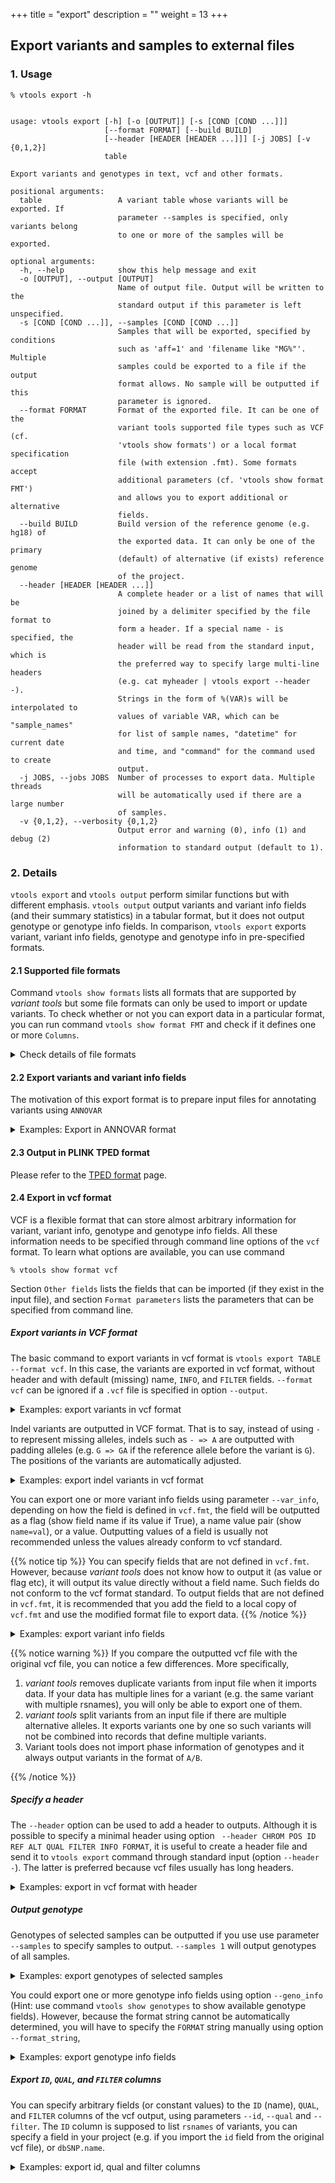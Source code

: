 +++
title = "export"
description = ""
weight = 13
+++



## Export variants and samples to external files


### 1. Usage

    % vtools export -h
    

    usage: vtools export [-h] [-o [OUTPUT]] [-s [COND [COND ...]]]
                         [--format FORMAT] [--build BUILD]
                         [--header [HEADER [HEADER ...]]] [-j JOBS] [-v {0,1,2}]
                         table
    
    Export variants and genotypes in text, vcf and other formats.
    
    positional arguments:
      table                 A variant table whose variants will be exported. If
                            parameter --samples is specified, only variants belong
                            to one or more of the samples will be exported.
    
    optional arguments:
      -h, --help            show this help message and exit
      -o [OUTPUT], --output [OUTPUT]
                            Name of output file. Output will be written to the
                            standard output if this parameter is left unspecified.
      -s [COND [COND ...]], --samples [COND [COND ...]]
                            Samples that will be exported, specified by conditions
                            such as 'aff=1' and 'filename like "MG%"'. Multiple
                            samples could be exported to a file if the output
                            format allows. No sample will be outputted if this
                            parameter is ignored.
      --format FORMAT       Format of the exported file. It can be one of the
                            variant tools supported file types such as VCF (cf.
                            'vtools show formats') or a local format specification
                            file (with extension .fmt). Some formats accept
                            additional parameters (cf. 'vtools show format FMT')
                            and allows you to export additional or alternative
                            fields.
      --build BUILD         Build version of the reference genome (e.g. hg18) of
                            the exported data. It can only be one of the primary
                            (default) of alternative (if exists) reference genome
                            of the project.
      --header [HEADER [HEADER ...]]
                            A complete header or a list of names that will be
                            joined by a delimiter specified by the file format to
                            form a header. If a special name - is specified, the
                            header will be read from the standard input, which is
                            the preferred way to specify large multi-line headers
                            (e.g. cat myheader | vtools export --header -).
                            Strings in the form of %(VAR)s will be interpolated to
                            values of variable VAR, which can be "sample_names"
                            for list of sample names, "datetime" for current date
                            and time, and "command" for the command used to create
                            output.
      -j JOBS, --jobs JOBS  Number of processes to export data. Multiple threads
                            will be automatically used if there are a large number
                            of samples.
      -v {0,1,2}, --verbosity {0,1,2}
                            Output error and warning (0), info (1) and debug (2)
                            information to standard output (default to 1).
    



### 2. Details

`vtools export` and `vtools output` perform similar functions but with different emphasis. `vtools output` output variants and variant info fields (and their summary statistics) in a tabular format, but it does not output genotype or genotype info fields. In comparison, `vtools export` exports variant, variant info fields, genotype and genotype info in pre-specified formats. 



#### 2.1 Supported file formats

Command `vtools show formats` lists all formats that are supported by *variant tools* but some file formats can only be used to import or update variants. To check whether or not you can export data in a particular format, you can run command `vtools show format FMT` and check if it defines one or more `Columns`. 

<details><summary> Check details of file formats</summary> 

    % vtools show format ANNOVAR
    

    Format:      ANNOVAR
    Description: Input format of ANNOVAR. No genotype is defined.
    
    Columns:
      1            chromosome
      2            position (1-based)
      3            end position
      4            reference allele
      5            alternative allele
      6            optional column
    
    variant:
      chr          Chromosome
      pos          1-based position
      ref          Reference allele, '-' for insertion.
      alt          Alternative allele, '-' for deletion.
    
    Format parameters:
      comment_string Output one or more fields to the optional comment column of this
                   format. (default: )
    

Note the `Columns` section in the above configuration file. Columns in this section will be the output columns as a result of output. `vtools export` does not (yet) support as many formats as `vtools import` does, for example 



    % vtools show format pileup_indel
    

    Format:      pileup_indel
    Description: Input format for samtools pileup indel caller. This format imports
      chr, pos, ref, alt and genotype.
    
    Columns:
      None defined, cannot export to this format
    
    variant:
      chr          Chromosome name
      pos          Start position of the indel event.
      ref          reference allele, '-' for insertion
      alt          alternative allele, '-' for deletion
    
    Genotype:
      GT           type of indel (homozygote or heterozygote)
    
    Other fields (usable through parameters):
      type         String summarizing the indel type, one of Dn (deletion of length n)
                   and In (insertion of length n)
    
    Format parameters:
      geno          (default: GT)
    

You see that the `Columns` section is not defined. </details>



#### 2.2 Export variants and variant info fields

The motivation of this export format is to prepare input files for annotating variants using `ANNOVAR` 

<details><summary> Examples: Export in ANNOVAR format</summary> 

    % vtools init test 
    % vtools import CEU_hg38.vcf --var_info AA AC AN DP --geno_info DP --build hg38
    % vtools export variant -o ANNOVAR.input --format ANNOVAR 
    % head ANNOVAR.input 
    

    1   10533   10533   G   C   
    1   51479   51479   T   A   
    1   51928   51928   G   A   
    1   54586   54586   T   C   
    1   54676   54676   C   T   
    1   54708   54708   G   C   
    1   55299   55299   C   T   
    1   62203   62203   T   C   
    1   63671   63671   G   A   
    1   86028   86028   T   C   
    

This optional comment field comes from the available fields in the variant table to be outputted. They should have been created using `vtools import` or `vtools update` 



    % vtools export variant -o ANNOVAR.input --format ANNOVAR --comment_string DP
    % head ANNOVAR.input 
    

    1   10533   10533   G   C   423
    1   51479   51479   T   A   188
    1   51928   51928   G   A   192
    1   54586   54586   T   C   166
    1   54676   54676   C   T   131
    1   54708   54708   G   C   135
    1   55299   55299   C   T   166
    1   62203   62203   T   C   159
    1   63671   63671   G   A   243
    1   86028   86028   T   C   182
   
    

</details>



#### 2.3 Output in PLINK TPED format

Please refer to the [TPED format][1] page. 



#### 2.4 Export in vcf format

VCF is a flexible format that can store almost arbitrary information for variant, variant info, genotype and genotype info fields. All these information needs to be specified through command line options of the `vcf` format. To learn what options are available, you can use command 



    % vtools show format vcf
    

Section `Other fields` lists the fields that can be imported (if they exist in the input file), and section `Format parameters` lists the parameters that can be specified from command line. 



##### Export variants in VCF format

The basic command to export variants in vcf format is `vtools export TABLE --format vcf`. In this case, the variants are exported in vcf format, without header and with default (missing) name, `INFO`, and `FILTER` fields. `--format vcf` can be ignored if a `.vcf` file is specified in option `--output`. 

<details><summary> Examples: export variants in vcf format</summary> Let us first get some data, 



    % vtools init test 
    % vtools import CEU_hg38.vcf --var_info AA AC AN DP --geno_info DP --build hg38
    
    

When we export variants in vcf format, 

    % vtools export variant -o my.vcf
    

    INFO: Using 2 processes to handle 0 samples
    Selecting genotypes: 100% [===================================] 5 4.9/s in 00:00:01
    my.vcf: 100% [============================================] 292 15.6K/s in 00:00:00
    INFO: 290 lines are exported from variant table variant 
    

The outputted file looks like 

    % head my.vcf
    

    1   10533   .   G   C   .   PASS    .   
    1   51479   .   T   A   .   PASS    .   
    1   51928   .   G   A   .   PASS    .   
    1   54586   .   T   C   .   PASS    .   
    1   54676   .   C   T   .   PASS    .   
    1   54708   .   G   C   .   PASS    .   
    1   55299   .   C   T   .   PASS    .   
    1   62203   .   T   C   .   PASS    .   
    1   63671   .   G   A   .   PASS    .   
    1   86028   .   T   C   .   PASS    .
    

</details>

Indel variants are outputted in VCF format. That is to say, instead of using `-` to represent missing alleles, indels such as `- => A` are outputted with padding alleles (e.g. `G => GA` if the reference allele before the variant is `G`). The positions of the variants are automatically adjusted. 

<details><summary> Examples: export indel variants in vcf format</summary> 

    % vtools init test -f
    % vtools admin --load_snapshot vt_testData
    % vtools import indels.vcf --build hg19
    

    INFO: Importing variants from indels.vcf (1/1)
    indels.vcf: 100% [==============================================] 184 21.5K/s in 00:00:00
    INFO: 137 new variants (1 SNVs, 77 insertions, 58 deletions, 7 complex variants) from 184 lines are imported.
    Importing genotypes: 0 0.0/s in 00:00:00
    Copying samples: 0 0.0/s in 00:00:00
    

When we export variants in vcf format, 

    % vtools export variant -o my_indel.vcf
    

    Writing: 100% [=================================================] 137 22.5K/s in 00:00:00
    INFO: 129 lines are exported from variant table variant
    

The outputted file looks like 



    % head my_indel.vcf
    

    1   10433   .   A   AC  .   PASS    .   
    1   10439   .   AC  A   .   PASS    .   
    1   54787   .   TC  T   .   PASS    .   
    1   54789   .   C   CT  .   PASS    .   
    1   63735   .   CCTA    C   .   PASS    .   
    1   63738   .   ACT CTA .   PASS    .   
    1   81962   .   T   TAA .   PASS    .   
    1   82133   .   CA  C   .   PASS    .   
    1   82133   .   C   CAAAAAAAAAAAAAA .   PASS    .   
    1   83118   .   CA  C   .   PASS    .
    

The difference is clear if you compare the output with what outputted from command `vtools output`: 

    % vtools output variant chr pos ref alt -l 10
    

    1   10434   -   C
    1   10440   C   -
    1   54788   C   -
    1   54790   -   T
    1   63736   CTA -
    1   63738   ACT CTA
    1   81963   -   AA
    1   82134   A   -
    1   82134   -   AAAAAAAAAAAAAA
    1   83119   A   -

    

</details>

You can export one or more variant info fields using parameter `--var_info`, depending on how the field is defined in `vcf.fmt`, the field will be outputted as a flag (show field name if its value if True), a name value pair (show `name=val`), or a value. Outputting values of a field is usually not recommended unless the values already conform to vcf standard. 

{{% notice tip %}}
You can specify fields that are not defined in `vcf.fmt`. However, because *variant tools* does not know how to output it (as value or flag etc), it will output its value directly without a field name. Such fields do not conform to the vcf format standard. To output fields that are not defined in `vcf.fmt`, it is recommended that you add the field to a local copy of `vcf.fmt` and use the modified format file to export data. 
{{% /notice %}}

<details><summary> Examples: export variant info fields</summary> 


    % vtools init test -f
    % vtools import CEU_hg38.vcf --var_info AA AC AN DP --geno_info DP --build hg38
    % vtools export variant --var_info AA -o my.vcf
    % head my.vcf
    

    1   10533   .   G   C   .   PASS    AA=.    
    1   51479   .   T   A   .   PASS    AA=.    
    1   51928   .   G   A   .   PASS    AA=.    
    1   54586   .   T   C   .   PASS    AA=C    
    1   54676   .   C   T   .   PASS    AA=T    
    1   54708   .   G   C   .   PASS    AA=g    
    1   55299   .   C   T   .   PASS    AA=c    
    1   62203   .   T   C   .   PASS    AA=C    
    1   63671   .   G   A   .   PASS    AA=G    
    1   86028   .   T   C   .   PASS    AA=.	
    

Anyway, if you have imported the whole `INFO` column of the input file, you can export it as it is for each variant 



    % vtools init test -f
    % vtools import CEU_hg38.vcf --var_info AA info --geno_info DP --build hg38
    % vtools output variant chr pos ref alt info -l 5
    

    1   10533   G   C   AA=.;AC=6;AN=120;DP=423
    1   51479   T   A   AA=.;AC=29;AN=120;DP=188
    1   51928   G   A   AA=.;AC=5;AN=120;DP=192
    1   54586   T   C   AA=C;AC=2;AN=120;DP=166
    1   54676   C   T   AA=T;AC=2;AN=120;DP=131
    



    % vtools export variant --var_info info -o my.vcf
    % head my.vcf
    

    1   10533   .   G   C   .   PASS    AA=.;AC=6;AN=120;DP=423  
    1   51479   .   T   A   .   PASS    AA=.;AC=29;AN=120;DP=188 
    1   51928   .   G   A   .   PASS    AA=.;AC=5;AN=120;DP=192  
    1   54586   .   T   C   .   PASS    AA=C;AC=2;AN=120;DP=166  
    1   54676   .   C   T   .   PASS    AA=T;AC=2;AN=120;DP=131  
    1   54708   .   G   C   .   PASS    AA=g;AC=7;AN=120;DP=135  
    1   55299   .   C   T   .   PASS    AA=c;AC=20;AN=120;DP=166;HM2 
    1   62203   .   T   C   .   PASS    AA=C;AC=18;AN=120;DP=159 
    1   63671   .   G   A   .   PASS    AA=G;AC=18;AN=120;DP=243 
    1   86028   .   T   C   .   PASS    AA=.;AC=11;AN=120;DP=182	
    

</details>


{{% notice warning %}}
If you compare the outputted vcf file with the original vcf file, you can notice a few differences. More specifically, 

1. *variant tools* removes duplicate variants from input file when it imports data. If your data has multiple lines for a variant (e.g. the same variant with multiple rsnames), you will only be able to export one of them. 
2. *variant tools* split variants from an input file if there are multiple alternative alleles. It exports variants one by one so such variants will not be combined into records that define multiple variants. 
3.  Variant tools does not import phase information of genotypes and it always output variants in the format of `A/B`. 

{{% /notice %}}


##### Specify a header

The `--header` option can be used to add a header to outputs. Although it is possible to specify a minimal header using option ` --header CHROM POS ID REF ALT QUAL FILTER INFO FORMAT`, it is useful to create a header file and send it to `vtools export` command through standard input (option `--header -`). The latter is preferred because vcf files usually has long headers. 

<details><summary> Examples: export in vcf format with header</summary> 

    % vtools init test -f   
    % vtools import indels.vcf --build hg19
    % vtools export variant --header CHROM POS ID REF ALT QUAL FILTER INFO FORMAT -o my_indel.vcf
    
    % head -5 my_indel.vcf
    

    CHROM	POS	ID	REF	ALT	QUAL	FILTER	INFO	FORMAT
    1	10433	.	A	AC	.	PASS	.	
    1	10439	.	AC	A	.	PASS	.	
    1	54788	.	CC	C	.	PASS	.	
    1	54789	.	C	CT	.	PASS	.	
    



You can add `'%(sample_names)s'` to the header to add a list of sample names to the header if you are exporting sample genotypes (see examples below). 

Alternatively you can create a text file with a tab delimited and use `--header -`. For example, we can use the header of an existing vcf file, and export variants with command 



    % head -200 indels.vcf | grep '#' | vtools export variant --format ~/vtools/format/vcf --header - > my_indels.vcf
    

    INFO: Reading header from standard input
    Writing: 100% [=====================================================================] 137 13.8K/s in 00:00:00
    INFO: 129 lines are exported from variant table variant
    

</details>



##### Output genotype

Genotypes of selected samples can be outputted if you use use parameter `--samples` to specify samples to output. `--samples 1` will output genotypes of all samples. 

<details><summary> Examples: export genotypes of selected samples</summary> 

    % vtools init test -f
    % vtools import CEU_hg38.vcf --geno_info DP --var_info AA --build hg38
    % vtools export variant  --samples 'sample_name like "NA128%"' --format_string "GT" -o my.vcf
    

    INFO: Genotypes of 8 samples are exported.
    Writing: 100% [==============================================] 288 10.6K/s in 00:00:00
    INFO: 286 lines are exported from variant table variant with 1 failed records
    

    % head -10 my.vcf
    

    1   10533   .   G   C   .   PASS    .   GT  0/0 0/0 0/0 0/1 0/0 0/0 0/1 0/1
    1   51479   .   T   A   .   PASS    .   GT  0/0 0/0 0/1 0/1 0/0 0/0 0/0 0/0
    1   51928   .   G   A   .   PASS    .   GT  0/0 0/0 0/0 0/0 0/0 0/0 0/0 0/0
    1   54586   .   T   C   .   PASS    .   GT  0/1 0/0 0/0 0/0 0/0 0/0 0/0 0/0
    1   54676   .   C   T   .   PASS    .   GT  0/1 0/0 0/0 0/0 0/0 0/0 0/0 0/0
    1   54708   .   G   C   .   PASS    .   GT  0/1 0/0 0/0 0/0 0/0 0/0 0/0 0/0
    1   55299   .   C   T   .   PASS    .   GT  0/0 0/0 0/1 0/0 1/1 0/0 0/0 0/0
    1   62203   .   T   C   .   PASS    .   GT  0/1 0/0 0/0 0/0 0/0 0/0 0/0 0/1
    1   63671   .   G   A   .   PASS    .   GT  0/1 0/1 0/0 0/0 0/0 0/0 0/0 0/0
    1   86028   .   T   C   .   PASS    .   GT  0/0 0/0 1/1 0/0 0/1 0/0 0/0 0/0
    

</details>

You could export one or more genotype info fields using option `--geno_info` (Hint: use command `vtools show genotypes` to show available genotype fields). However, because the format string cannot be automatically determined, you will have to specify the `FORMAT` string manually using option `--format_string`, 

<details><summary> Examples: export genotype info fields</summary> 

    % vtools export variant --samples 'sample_name like "NA128%"'\
       --geno_info DP_geno --format_string 'GT:DP' -o my.vcf
    

    INFO: Genotypes of 8 samples are exported.
    INFO: Using 2 processes to handle 8 samples
    Selecting genotypes: 100% [===================================] 5 4.9/s in 00:00:01
    my.vcf: 100% [=============================================] 292 5.1K/s in 00:00:00
    INFO: 288 lines are exported from variant table variant with 2 failed records
    



    % head -10 my.vcf
    

    1   10533   .   G   C   .   PASS    .   GT:DP   0/0:7.0 0/0:0.0 0/0:6.0 0/1:5.0 0/0:4.0 0/0:5.0 0/1:5.0 0/1:9.0
    1   51479   .   T   A   .   PASS    .   GT:DP   0/0:1.0 0/0:1.0 0/1:9.0 0/1:2.0 0/0:3.0 0/0:5.0 0/0:2.0 0/0:3.0
    1   51928   .   G   A   .   PASS    .   GT:DP   0/0:6.0 0/0:1.0 0/0:5.0 0/0:6.0 0/0:0.0 0/0:6.0 0/0:0.0 0/0:2.0
    1   54586   .   T   C   .   PASS    .   GT:DP   0/1:3.0 0/0:0.0 0/0:6.0 0/0:0.0 0/0:3.0 0/0:1.0 0/0:1.0 0/0:0.0
    1   54676   .   C   T   .   PASS    .   GT:DP   0/1:2.0 0/0:0.0 0/0:4.0 0/0:1.0 0/0:2.0 0/0:3.0 0/0:1.0 0/0:0.0
    1   54708   .   G   C   .   PASS    .   GT:DP   0/1:2.0 0/0:0.0 0/0:2.0 0/0:1.0 0/0:3.0 0/0:2.0 0/0:1.0 0/0:0.0
    1   55299   .   C   T   .   PASS    .   GT:DP   0/0:4.0 0/0:0.0 0/1:7.0 0/0:5.0 1/1:3.0 0/0:0.0 0/0:4.0 0/0:1.0
    1   62203   .   T   C   .   PASS    .   GT:DP   0/1:3.0 0/0:1.0 0/0:6.0 0/0:0.0 0/0:2.0 0/0:2.0 0/0:2.0 0/1:3.0
    1   63671   .   G   A   .   PASS    .   GT:DP   0/1:3.0 0/1:1.0 0/0:3.0 0/0:0.0 0/0:3.0 0/0:0.0 0/0:1.0 0/0:0.0
    1   86028   .   T   C   .   PASS    .   GT:DP   0/0:7.0 0/0:0.0 1/1:6.0 0/0:2.0 0/1:2.0 0/0:6.0 0/0:5.0 0/0:0.0
    

</details>



##### Export `ID`, `QUAL`, and `FILTER` columns

You can specify arbitrary fields (or constant values) to the `ID` (name), `QUAL`, and `FILTER` columns of the vcf output, using parameters `--id`, `--qual` and `--filter`. The `ID` column is supposed to list `rsnames` of variants, you can specify a field in your project (e.g. if you import the `id` field from the original vcf file), or `dbSNP.name`. 

<details><summary> Examples: export id, qual and filter columns</summary> Suppose we have imported everything from the original vcf file, 



    % vtools init test -f
    % vtools admin --load_snapshot vt_testData
    % vtools import CEU_hg38.vcf --var_info id qual filter info AA  --build hg38
    

    

we can export them for selected variants, 



    % vtools select variant 'AA="T"' -t 'AA=T'
    % vtools export 'AA=T' --id id --qual qual --var_info info --filter filter -o my.vcf
    % head my.vcf
    

    1   54676   rs2462492   C   T   .   PASS    AA=T;AC=2;AN=120;DP=131  
    22  50719683    .   T   C   .   PASS    AA=T;AC=1;AN=120;DP=298  
    22  50719873    .   T   C   .   PASS    AA=T;AC=7;AN=120;DP=169  
    22  50724422    rs5770822   C   T   .   PASS    AA=T;AC=41;AN=120;DP=367 
    22  50725687    rs5770996   C   T   .   PASS    AA=T;AC=52;AN=120;DP=357 
    22  50725859    rs6009957   T   C   .   PASS    AA=T;AC=37;AN=120;DP=331 
    22  50734032    rs5770824   T   C   .   PASS    AA=T;AC=3;AN=120;DP=274  
    22  50736511    .   C   T   .   PASS    AA=T;AC=4;AN=120;DP=317  
    22  50737736    .   T   C   .   PASS    AA=T;AC=3;AN=120;DP=380  
    22  50747800    rs3865766   C   T   .   PASS    AA=T;AC=51;AN=120;DP=253;HM3	
    

Actually, because we are using columns such as `qual` from a VCF file, we can export these columns using a vcf `track`. The input `CEU.vcf.gz` file must be indexed though: 



    % vtools export 'AA=T' --id id --qual 'track("CEU_hg38.vcf", "qual")' --var_info 'track("CEU_hg38.vcf", "info")' \
        --filter 'track("CEU_hg38.vcf", "filter")' -o my.vcf
    % head my.vcf
    

    1   54676   rs2462492   C   T   .   PASS    AA=T;AC=2;AN=120;DP=131  
    22  50719683    .   T   C   .   PASS    AA=T;AC=1;AN=120;DP=298  
    22  50719873    .   T   C   .   PASS    AA=T;AC=7;AN=120;DP=169  
    22  50724422    rs5770822   C   T   .   PASS    AA=T;AC=41;AN=120;DP=367 
    22  50725687    rs5770996   C   T   .   PASS    AA=T;AC=52;AN=120;DP=357 
    22  50725859    rs6009957   T   C   .   PASS    AA=T;AC=37;AN=120;DP=331 
    22  50734032    rs5770824   T   C   .   PASS    AA=T;AC=3;AN=120;DP=274  
    22  50736511    .   C   T   .   PASS    AA=T;AC=4;AN=120;DP=317  
    22  50737736    .   T   C   .   PASS    AA=T;AC=3;AN=120;DP=380  
    22  50747800    rs3865766   C   T   .   PASS    AA=T;AC=51;AN=120;DP=253;HM3 
    

Optionally, you can use rsnames in the `dbSNP` database 



    % vtools use dbSNP
    % vtools export 'AA=T' --id dbSNP.name --qual qual --var_info info --filter dbSNP.filter -o my.vcf
    % head my.vcf
    

    1   54676   rs2462492   C   T   .   .   AA=T;AC=2;AN=120;DP=131  
    22  50719683    rs73174428  T   C   .   .   AA=T;AC=1;AN=120;DP=298  
    22  50719873    rs117910162 T   C   .   .   AA=T;AC=7;AN=120;DP=169  
    22  50724422    rs5770822   C   T   .   .   AA=T;AC=41;AN=120;DP=367 
    22  50725687    rs5770996   C   T   .   .   AA=T;AC=52;AN=120;DP=357 
    22  50725859    rs6009957   T   C   .   .   AA=T;AC=37;AN=120;DP=331 
    22  50734032    rs5770824   T   C   .   .   AA=T;AC=3;AN=120;DP=274  
    22  50736511    rs73174435  C   T   .   .   AA=T;AC=4;AN=120;DP=317  
    22  50737736    rs76593947  T   C   .   .   AA=T;AC=3;AN=120;DP=380  
    22  50747800    rs3865766   C   T   .   .   AA=T;AC=51;AN=120;DP=253;HM3
    

</details>

 [1]: /vat-docs/documentation/customization/format/formats/tped/

